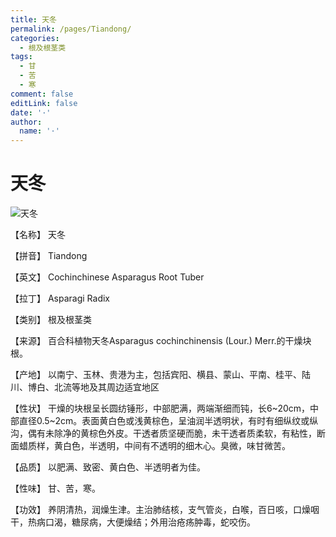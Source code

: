 ```yaml
---
title: 天冬
permalink: /pages/Tiandong/
categories: 
  - 根及根茎类
tags: 
  - 甘
  - 苦
  - 寒
comment: false
editLink: false
date: '·'
author: 
  name: '·'
---
```

# 天冬

![天冬](https://sys01.lib.hkbu.edu.hk/cmed/mmid/images/B00103.jpg)

<!-- more -->
【名称】	天冬	

【拼音】	Tiandong

【英文】	Cochinchinese Asparagus Root Tuber

【拉丁】	Asparagi Radix

【类别】	根及根茎类

【来源】	百合科植物天冬Asparagus cochinchinensis (Lour.) Merr.的干燥块根。

【产地】	以南宁、玉林、贵港为主，包括宾阳、横县、蒙山、平南、桂平、陆川、博白、北流等地及其周边适宜地区

【性状】	干燥的块根呈长圆纺锤形，中部肥满，两端渐细而钝，长6~20cm，中部直径0.5~2cm。表面黄白色或浅黄棕色，呈油润半透明状，有时有细纵纹或纵沟，偶有未除净的黄棕色外皮。干透者质坚硬而脆，未干透者质柔软，有粘性，断面蜡质样，黄白色，半透明，中间有不透明的细木心。臭微，味甘微苦。

【品质】	以肥满、致密、黄白色、半透明者为佳。

【性味】	甘、苦，寒。

【功效】	养阴清热，润燥生津。主治肺结核，支气管炎，白喉，百日咳，口燥咽干，热病口渴，糖尿病，大便燥结；外用治疮疡肿毒，蛇咬伤。
